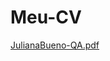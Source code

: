 # Meu-CV
[JulianaBueno-QA.pdf](https://github.com/julianaceciliabueno/Meu-CV/files/9462167/JulianaBueno-QA.pdf)
